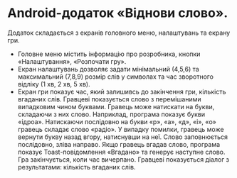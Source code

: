 # Android-додаток «Віднови слово». 
Додаток складається з екранів
головного меню, налаштувань та екрану гри. 
- Головне меню містить інформацію про розробника, кнопки «Налаштування», 
«Розпочати гру». 
- Екран налаштувань дозволяє задати мінімальний (4,5,6) та максимальний (7,8,9) 
розмір слів у символах та час зворотного відліку (1 хв, 2 хв, 5 хв). 
- Екран гри показує час, який залишивсь до закінчення гри, кількість вгаданих
слів. Гравцеві показується слово з перемішаними випадковим чином буквами. 
Гравець може натискати на букви, складаючи з них слово. Наприклад, програма
показує букви «ідроа». Натискаючи послідовно на букви «р», «а», «д», «і», «о» 
гравець складає слово «радіо».
У випадку помилки, гравець може вернути букву назад вгору, натиснувши на неї. 
Слово заповнюється послідовно, зліва направо. 
Якщо гравець вгадав слово, програма показує Toast-повідомлення «Вгадано» та
генерує наступне слово. Гра закінчується, коли час вичерпано. Гравцеві
показується діалог з результатами: кількість вгаданих слів. 
